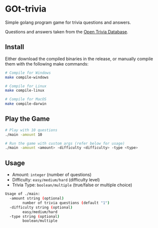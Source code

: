 # GOt-trivia

Simple golang program game for trivia questions and answers.

Questions and answers taken from the [Open Trivia Database](https://opentdb.com/).

## Install

Either download the compiled binaries in the release, or manually compile them with the following make commands:

```bash
# Compile for Windows
make compile-windows

# Compile for Linux
make compile-linux

# Compile for MacOS
make compile-darwin
```

## Play the Game

```bash
# Play with 10 questions
./main -amount 10

# Run the game with custom args (refer below for usage)
./main -amount <amount> -difficulty <difficulty> -type <type>
```

## Usage

* Amount: `integer` (number of questions)
* Difficulty: `easy/medium/hard` (difficulty level)
* Trivia Type: `boolean/multiple` (true/false or multiple choice)

```bash
Usage of ./main:
  -amount string (optional)
        number of trivia questions (default "1")
  -difficulty string (optional)
        easy/medium/hard
  -type string (optional)
        boolean/multiple
```
